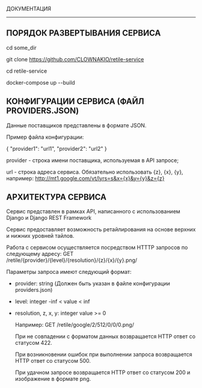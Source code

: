 ДОКУМЕНТАЦИЯ
- - -

ПОРЯДОК РАЗВЕРТЫВАНИЯ СЕРВИСА
-

cd some_dir

git clone https://github.com/CLOWNAKIO/retile-service

cd retile-service

docker-compose up --build


КОНФИГУРАЦИИ СЕРВИСА
(ФАЙЛ PROVIDERS.JSON)
-

Данные поставщиков представлены в формате JSON.

Пример файла конфигурации:

{
  "provider1": "url1",
  "provider2": "url2"
}

provider - строка имени поставщика, используемая в API запросе;

url - строка адреса сервиса. Обязательно использовать {z}, {x}, {y}, например: http://mt1.google.com/vt/lyrs=s&x={x}&y={y}&z={z}


АРХИТЕКТУРА СЕРВИСА
-
Сервис представлен в рамках API, написанного с использованием Django и Django REST Framework

Сервис предоставляет возможность ретайлирования на основе верхних и нижних уровней тайлов.

Работа с сервисом осуществляется посредством HTTTP запросов по следующему адресу:
GET /retile/{provider}/{level}/{resolution}/{z}/{x}/{y}.png/

Параметры запроса имеют следующий формат:

- provider: string (Должен быть указан в файле конфигурации providers.json)
- level: integer -inf < value < inf
- resolution, z, x, y: integer value >= 0

  Например: GET /retile/google/2/512/0/0/0.png/

  При не совпадении с форматом данных возвращается HTTP ответ со статусом 422.

  При возникновении ошибок при выполнении запроса возвращается HTTP ответ со статусом 500.

  При удачном запросе возвращается HTTP ответ со статусом 200 и изображение в формате png.





